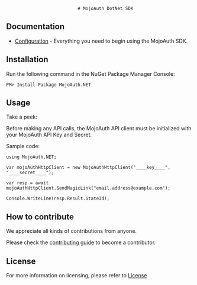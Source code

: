                                # MojoAuth DotNet SDK

## Documentation

* [Configuration](https://mojoauth.com/docs/sdks/asp.net/) - Everything you need to begin using the MojoAuth SDK.

## Installation

Run the following command in the NuGet Package Manager Console:

`PM> Install-Package MojoAuth.NET`

## Usage

Take a peek:

Before making any API calls, the MojoAuth API client must be initialized with your MojoAuth API Key and Secret.

Sample code:

```
using MojoAuth.NET;

var mojoAuthHttpClient = new MojoAuthHttpClient("____key____", "____secret____");

var resp = await mojoAuthHttpClient.SendMagicLink("email.address@example.com");

Console.WriteLine(resp.Result.StateId);
```
## How to contribute

We appreciate all kinds of contributions from anyone.

Please check the [contributing guide](https://github.com/MojoAuth/mojoauth-dotnet/blob/main/CONTRIBUTING.md) to become a contributor.

## License

For more information on licensing, please refer to [License](https://github.com/MojoAuth/mojoauth-dotnet/blob/main/LICENSE)
